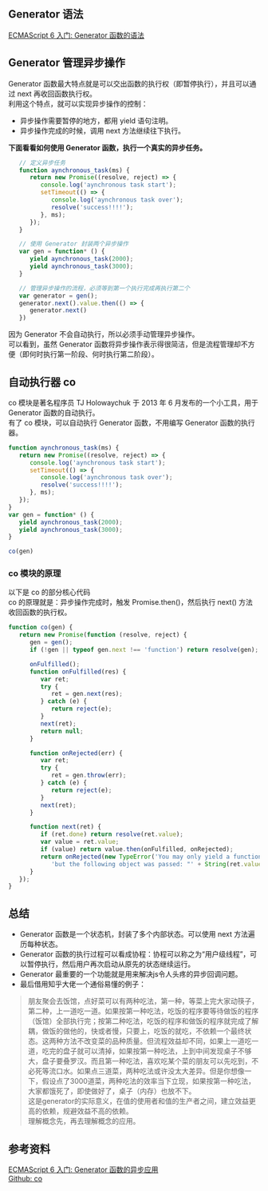 ## Generator 语法
[ECMAScript 6 入门: Generator 函数的语法](https://es6.ruanyifeng.com/#docs/generator)  

## Generator 管理异步操作  
Generator 函数最大特点就是可以交出函数的执行权（即暂停执行），并且可以通过 next 再收回函数执行权。   
利用这个特点，就可以实现异步操作的控制：
- 异步操作需要暂停的地方，都用 yield 语句注明。
- 异步操作完成的时候，调用 next 方法继续往下执行。  

**下面看看如何使用 Generator 函数，执行一个真实的异步任务。**
```js
   // 定义异步任务
   function aynchronous_task(ms) {
      return new Promise((resolve, reject) => {
         console.log('aynchronous task start');
         setTimeout(() => {
            console.log('aynchronous task over');
            resolve('success!!!!');
         }, ms);
      });
   }

   // 使用 Generator 封装两个异步操作
   var gen = function* () {
      yield aynchronous_task(2000);
      yield aynchronous_task(3000);
   }

   // 管理异步操作的流程，必须等到第一个执行完成再执行第二个
   var generator = gen();
   generator.next().value.then(() => {
      generator.next()
   })
```
因为 Generator 不会自动执行，所以必须手动管理异步操作。  
可以看到，虽然 Generator 函数将异步操作表示得很简洁，但是流程管理却不方便（即何时执行第一阶段、何时执行第二阶段）。  

## 自动执行器 co
co 模块是著名程序员 TJ Holowaychuk 于 2013 年 6 月发布的一个小工具，用于 Generator 函数的自动执行。  
有了 co 模块，可以自动执行 Generator 函数，不用编写 Generator 函数的执行器。
```js
function aynchronous_task(ms) {
   return new Promise((resolve, reject) => {
      console.log('aynchronous task start');
      setTimeout(() => {
         console.log('aynchronous task over');
         resolve('success!!!!');
      }, ms);
   });
}
var gen = function* () {
   yield aynchronous_task(2000);
   yield aynchronous_task(3000);
}

co(gen)
```

### co 模块的原理   
以下是 co 的部分核心代码    
co 的原理就是：异步操作完成时，触发 Promise.then()，然后执行 next() 方法收回函数的执行权。  
```js
function co(gen) {
   return new Promise(function (resolve, reject) {
      gen = gen();
      if (!gen || typeof gen.next !== 'function') return resolve(gen);

      onFulfilled();
      function onFulfilled(res) {
         var ret;
         try {
            ret = gen.next(res);
         } catch (e) {
            return reject(e);
         }
         next(ret);
         return null;
      }

      function onRejected(err) {
         var ret;
         try {
            ret = gen.throw(err);
         } catch (e) {
            return reject(e);
         }
         next(ret);
      }

      function next(ret) {
         if (ret.done) return resolve(ret.value);
         var value = ret.value;
         if (value) return value.then(onFulfilled, onRejected);
         return onRejected(new TypeError('You may only yield a function, promise, generator, array, or object, ' +
            'but the following object was passed: "' + String(ret.value) + '"'));
      }
   });
}
```

## 总结  
- Generator 函数是一个状态机，封装了多个内部状态。可以使用 next 方法遍历每种状态。
- Generator 函数的执行过程可以看成协程：协程可以称之为“用户级线程”，可以暂停执行，然后用户再次启动从原先的状态继续运行。
- Generator 最重要的一个功能就是用来解决js令人头疼的异步回调问题。  
- 最后借用知乎大佬一个通俗易懂的例子：
>朋友聚会去饭馆，点好菜可以有两种吃法，第一种，等菜上完大家动筷子，第二种，上一道吃一道。如果按第一种吃法，吃饭的程序要等待做饭的程序（饭馆）全部执行完；按第二种吃法，吃饭的程序和做饭的程序就完成了解耦，做饭的做他的，快或者慢，只要上，吃饭的就吃，不依赖一个最终状态。这两种方法不改变菜的品种质量。但流程效益却不同，如果上一道吃一道，吃完的盘子就可以清掉，如果按第一种吃法，上到中间发现桌子不够大，盘子要叠罗汉。而且第一种吃法，喜欢吃某个菜的朋友可以先吃到，不必死等流口水。如果点三道菜，两种吃法或许没太大差异。但是你想像一下，假设点了3000道菜，两种吃法的效率当下立现，如果按第一种吃法，大家都饿死了，即使做好了，桌子（内存）也放不下。  
>这是generator的实际意义，在值的使用者和值的生产者之间，建立效益更高的依赖，规避效益不高的依赖。  
>理解概念先，再去理解概念的应用。  
## 参考资料
[ECMAScript 6 入门: Generator 函数的异步应用](https://es6.ruanyifeng.com/#docs/generator-async)  
[Github: co](https://github.com/tj/co)
